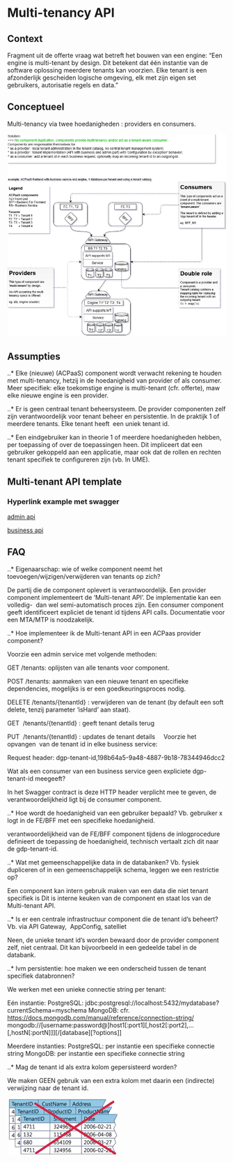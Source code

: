 # Multi-tenancy API


## Context

Fragment uit de offerte vraag wat betreft het bouwen van een engine:
“Een engine is multi-tenant by design. Dit betekent dat één instantie van de software oplossing meerdere tenants kan voorzien. Elke tenant is een afzonderlijk gescheiden logische omgeving, elk met zijn eigen set gebruikers, autorisatie regels en data.”


## Conceptueel

Multi-tenancy via twee hoedanigheden : providers en consumers.

![multitenancy_conceptueel](/img/multitenancy_conceptueel_20180313.jpg)


## Assumpties

..* Elke (nieuwe) (ACPaaS) component wordt verwacht rekening te houden met multi-tenancy, hetzij in de hoedanigheid van provider of als consumer. 
Meer specifiek: elke toekomstige engine is multi-tenant (cfr. offerte), maw elke nieuwe engine is een provider.

..* Er is geen centraal tenant beheersysteem.
De provider componenten zelf zijn verantwoordelijk voor tenant beheer en persistentie. In de praktijk 1 of meerdere tenants. Elke tenant heeft  een uniek tenant id. 

..* Een eindgebruiker kan in theorie 1 of meerdere hoedanigheden hebben, per toepassing of over de toepassingen heen. Dit impliceert dat een gebruiker gekoppeld aan een applicatie, maar ook dat de rollen en rechten tenant specifiek te configureren zijn (vb. In UME).

## Multi-tenant API template

### Hyperlink example met swagger
[admin api](https://editor.swagger.io/?url=https://raw.githubusercontent.com/digipolisantwerpdocumentation/api-design-and-patterns/multitenancy/swaggers/multitenancy/admin.json) 

[business api](https://editor.swagger.io/?url=https://raw.githubusercontent.com/digipolisantwerpdocumentation/api-design-and-patterns/multitenancy/swaggers/multitenancy/business.json) 


## FAQ

..*  Eigenaarschap: wie of welke component neemt het toevoegen/wijzigen/verwijderen van tenants op zich?

De partij die de component oplevert is verantwoordelijk.
Een provider component implementeert de ‘Multi-tenant API’. De implementatie kan een volledig-  dan wel semi-automatisch proces zijn.
Een consumer component geeft identificeert expliciet de tenant id tijdens API calls. 
Documentatie voor een MTA/MTP is noodzakelijk.

..*  Hoe implementeer ik de Multi-tenant API in een ACPaas provider component?

Voorzie een admin service met volgende methoden:

GET /tenants: oplijsten van alle tenants voor component.

POST /tenants: aanmaken van een nieuwe tenant en specifieke dependencies, mogelijks is er een goedkeuringsproces nodig.

DELETE /tenants/{tenantId} : verwijderen van de tenant (by default een soft delete, tenzij parameter ‘isHard’ aan staat).

GET  /tenants/{tenantId} : geeft tenant details terug

PUT  /tenants/{tenantId} : updates de tenant details
    
Voorzie het opvangen  van de tenant id in elke business service: 

Request header: dgp-tenant-id,198b64a5-9a48-4887-9b18-78344946dcc2

Wat als een consumer van een business service geen expliciete dgp-tenant-id meegeeft?

In het Swagger contract is deze HTTP header verplicht mee te geven, de verantwoordelijkheid ligt bij de consumer component.

..* Hoe wordt de hoedanigheid van een gebruiker bepaald? 
Vb. gebruiker x logt in de FE/BFF met een specifieke hoedanigheid.

verantwoordelijkheid van de FE/BFF component
tijdens de inlogprocedure definieert de toepassing de hoedanigheid, technisch vertaalt zich dit naar de gdp-tenant-id.

..* Wat met gemeenschappelijke data in de databanken?
Vb. fysiek dupliceren of in een gemeenschappelijk schema, leggen we een restrictie op?

Een component kan intern gebruik maken van een data die niet tenant specifiek is
Dit is interne keuken van de component en staat los van de Multi-tenant API.

..* Is er een centrale infrastructuur component die de tenant id’s beheert?
Vb. via API Gateway,  AppConfig,  satelliet

Neen, de unieke tenant id’s worden bewaard door de provider component zelf, niet centraal. Dit kan bijvoorbeeld in een gedeelde tabel in de databank.

..* Ivm persistentie: hoe maken we een onderscheid tussen de tenant specifiek databronnen?

We werken met een unieke connectie string per tenant:

Eén instantie:
PostgreSQL: jdbc:postgresql://localhost:5432/mydatabase?currentSchema=myschema
MongoDB: cfr. https://docs.mongodb.com/manual/reference/connection-string/
mongodb://[username:password@]host1[:port1][,host2[:port2],...[,hostN[:portN]]][/[database][?options]]

Meerdere instanties:
PostgreSQL: per instantie een specifieke connectie string
MongoDB: per instantie een specifieke connectie string

..* Mag de tenant id als extra kolom gepersisteerd worden?

We maken GEEN gebruik van een extra kolom met daarin een (indirecte) verwijzing naar de tenant id.

![multitenancy_no_tenant_id_columns](/img/multitenancy_no_tenant_id_comlumns_20180313.jpg)



